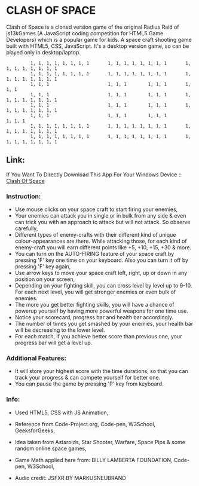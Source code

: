 # CLASH OF SPACE

Clash of Space is a cloned version game of the original Radius Raid of js13kGames (A JavaScript coding competition for HTML5 Game Developers) which is a popular game for kids.
A space craft shooting game built with HTML5, CSS, JavaScript. It's a desktop version game, so can be played only in desktop/laptop.

    		 1, 1, 1, 1, 1, 1, 1, 1       1, 1, 1, 1, 1, 1, 1, 1       1, 1, 1, 1, 1, 1, 1, 1
    		 1, 1, 1, 1, 1, 1, 1, 1       1, 1, 1, 1, 1, 1, 1, 1       1, 1, 1, 1, 1, 1, 1, 1
    		 1, 1, 1                      1, 1, 1        1, 1, 1       1, 1, 1
    		 1, 1, 1                      1, 1, 1        1, 1, 1       1, 1, 1, 1, 1, 1, 1, 1
    		 1, 1, 1                      1, 1, 1        1, 1, 1       1, 1, 1, 1, 1, 1, 1, 1
    		 1, 1, 1                      1, 1, 1        1, 1, 1                      1, 1, 1
    		 1, 1, 1, 1, 1, 1, 1, 1       1, 1, 1, 1, 1, 1, 1, 1       1, 1, 1, 1, 1, 1, 1, 1
    		 1, 1, 1, 1, 1, 1, 1, 1       1, 1, 1, 1, 1, 1, 1, 1       1, 1, 1, 1, 1, 1, 1, 1


## Link:

If You Want To Directly Download This App For Your Windows Device :: [Clash Of Space](https://explorecode.live/cos-ms.exe)

### Instruction:

- Use mouse clicks on your space craft to start firing your enemies,
- Your enemies can attack you in single or in bulk from any side & even can trick you with an approach to attack but will not attack. So observe carefully,
- Different types of enemy-crafts with their different kind of unique colour-appearances are there. While attacking those, for each kind of enemy-craft you will earn different points like +5, +10, +15, +30 & more.
- You can turn on the AUTO-FIRING feature of your space craft by pressing 'F' key one time on your keyboard. Also you can turn it off by pressing 'F' key again,
- Use arrow keys to move your space craft left, right, up or down in any position on your screen,
- Depending on your fighting skill, you can cross level by level up to 9-10. For each next level, you will get stronger enemies or even bulk of enemies.
- The more you get better fighting skills, you will have a chance of powerup yourself by having more powerful weapons for one time use.
- Notice your scorecard, progress bar and health bar accordingly.
- The number of times you get smashed by your enemies, your health bar will be decreasing to the lower level.
- For each match, if you achieve better score than previous one, your progress bar will get a level up.

### Additional Features:

- It will store your highest score with the time durations, so that you can track your progress & can compete yourself for better one.
- You can pause the game by pressing 'P' key from keyboard.

### Info:

- Used HTML5, CSS with JS Animation,
- Reference from Code-Project.org, Code-pen, W3School, GeeksforGeeks,
- Idea taken from Astaroids, Star Shooter, Warfare, Space Pips & some random online space games,

- Game Math applied here from: BILLY LAMBERTA FOUNDATION, Code-pen, W3School,
- Audio credit: JSFXR BY MARKUSNEUBRAND
